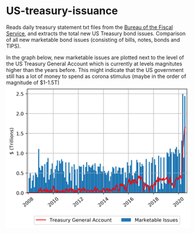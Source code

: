 # US-treasury-issuance

Reads daily treasury statement txt files from the <a href='https://fsapps.fiscal.treasury.gov/dts/issues'>Bureau of the Fiscal Service</a>, and extracts the total new US Treasury bond issues. Comparison of all new marketable bond issues (consisting of bills, notes, bonds and TIPS). 

In the graph below, new marketable issues are plotted next to the level of the US Treasury General Account which is currently at levels magnitutes higher than the years before. This might indicate that the US government still has a lot of money to spend as corona stimulus (maybe in the order of magnitude of $1-1.5T)
<img src="marketable.png" width="500">

